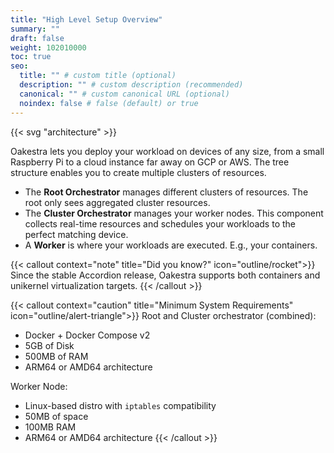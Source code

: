 ```yaml
---
title: "High Level Setup Overview"
summary: ""
draft: false
weight: 102010000
toc: true
seo:
  title: "" # custom title (optional)
  description: "" # custom description (recommended)
  canonical: "" # custom canonical URL (optional)
  noindex: false # false (default) or true
---
```


{{< svg "architecture" >}}

Oakestra lets you deploy your workload on devices of any size, from a small Raspberry Pi to a cloud instance far away on GCP or AWS. The tree structure enables you to create multiple clusters of resources.

* The **Root Orchestrator** manages different clusters of resources. The root only sees aggregated cluster resources.
* The **Cluster Orchestrator** manages your worker nodes. This component collects real-time resources and schedules your workloads to the perfect matching device.
* A **Worker** is where your workloads are executed. E.g., your containers. 

{{< callout context="note" title="Did you know?" icon="outline/rocket">}} Since the stable Accordion release, Oakestra supports both containers and unikernel virtualization targets. {{< /callout >}}


{{< callout context="caution" title="Minimum System Requirements" icon="outline/alert-triangle">}}
Root and Cluster orchestrator (combined):
- Docker + Docker Compose v2
- 5GB of Disk
- 500MB of RAM
- ARM64 or AMD64 architecture

Worker Node:
- Linux-based distro with `iptables` compatibility 
- 50MB of space
- 100MB RAM
- ARM64 or AMD64 architecture
{{< /callout >}}
